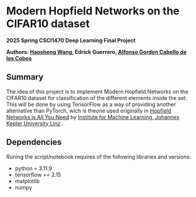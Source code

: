# Modern Hopfield Networks on the CIFAR10 dataset
**2025 Spring CSCI1470 Deep Learning Final Project**

**Authors: [Haosheng Wang](https://github.com/Wonder947), Edrick Guerrero, [Alfonso Gordon Cabello de los Cobos](https://github.com/AlfonsoR-GordonCC)**
## Summary
The idea of this project is to implement Modern Hopfield Networks on the CIFAR10 dataset for classification of the different elements inside the set. This will be done by using TensorFlow as a way of providing another alternative than PyTorch, wich is theone used originally in [Hopfield Networks is All You Need](https://github.com/ml-jku/hopfield-layers) by [Institute for Machine Learning, Johannes Kepler University Linz](https://github.com/ml-jku)
.

## Dependencies
Runing the script/notebook requires of the following libraries and versions:

- python = 3.11.9
- tensorflow == 2.15
- matplotlib
- numpy


